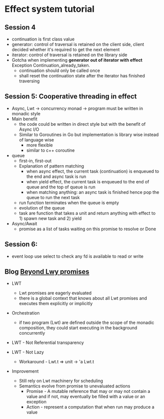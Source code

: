 # Effect system tutorial 

## Session 4

* continuation is first class value
* generator: control of traversal is retained on the client side, client decided whether it's required to get the next element
* iterator: control of traversal is retained on the library side
* Gotcha when implementing **generator out of iterator with effect** Exception Continuation_already_taken.
  * continuation should only be called once
  * shall reset the continuation state after the iterator has finished traversing

## Session 5: Cooperative threading in effect

* Async, Lwt -> concurrency monad -> program must be written in monadic style
* Main benefit
  * the code could be written in direct style but with the benefit of Async I/O
  * Similar to Goroutines in Go but implementation is library wise instead of language wise
    * more flexible
    * similar to c++ coroutine
* queue
  * first-in, first-out
  * Explanation of pattern matching
    * when async effect, the current task (continuation) is enqueued to the end and async task is run 
    * when yield effect, the current task is enqueued to the end of queue and the top of queue is run
    * when matching anything: an async task is finished hence pop the queue to run the next task
  * run function terminates when the queue is empty
  * evolution of the queue
  * task are function that takes a unit and return anything with effect to 1) spawn new task and 2) yield
* Async/Await
  * promise as a list of tasks waiting on this promise to resolve or Done

## Session 6:
* event loop use select to check any fd is available to read or write

## Blog [Beyond Lwy promises](http://jobjo.github.io/2020/07/01/beyond-lwt-promises.html)

* LWT
  * Lwt promises are eagerly evaluated
  * there is a global context that knows about all Lwt promises and executes them explicitly or implicitly

* Orchestration
  * if two program (Lwt) are defined outside the scope of the monadic composition, they could start executing in the background concurrently

* LWT - Not Referential transparency

* LWT - Not Lazy
  * Workaround - Lwt.t => unit -> 'a Lwt.t

* Improvement
  * Still rely on Lwt machinery for scheduling
  * Semantics evolve from promise to unevaluated actions
    * Promise - A mutable reference that may or may not contain a value and if not, may eventually be filled with a value or an exception
    * Action - represent a computation that when run may produce a value
